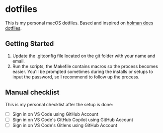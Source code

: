 # dotfiles

This is my personal macOS dotfiles. Based and inspired on <a href="https://github.com/holman/dotfiles">holman does dotfiles</a>.

## Getting Started

1. Update the .gitconfig file located on the git folder with your name and email.
2. Run the scripts, the Makefile contains macros so the process becomes easier. You'll be prompted sometimes during the installs or setups to input the password, so I recommend to follow up the process.

## Manual checklist

This is my personal checklist after the setup is done:

- [ ] Sign in on VS Code using GitHub Account
- [ ] Sign in on VS Code's GitHub Copilot using GitHub Account
- [ ] Sign in on VS Code's Gitlens using GitHub Account
